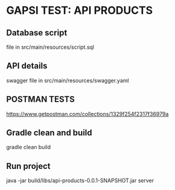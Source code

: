 # GAPSI TEST: API PRODUCTS

## Database script 
file in src/main/resources/script.sql

## API details
swagger file in src/main/resources/swagger.yaml

## POSTMAN TESTS
https://www.getpostman.com/collections/1329f254f2317f36979a

## Gradle clean and build
gradle clean build 

## Run project
java -jar build/libs/api-products-0.0.1-SNAPSHOT.jar server
